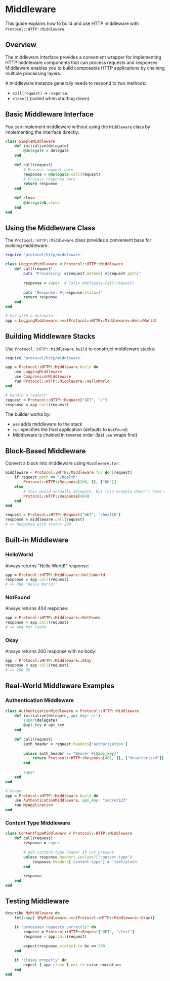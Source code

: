 # Middleware

This guide explains how to build and use HTTP middleware with `Protocol::HTTP::Middleware`.

## Overview

The middleware interface provides a convenient wrapper for implementing HTTP middleware components that can process requests and responses. Middleware enables you to build composable HTTP applications by chaining multiple processing layers.

A middleware instance generally needs to respond to two methods:
- `call(request)` -> `response`.
- `close()` (called when shutting down).

## Basic Middleware Interface

You can implement middleware without using the `Middleware` class by implementing the interface directly:

``` ruby
class SimpleMiddleware
	def initialize(delegate)
		@delegate = delegate
	end
	
	def call(request)
		# Process request here
		response = @delegate.call(request)
		# Process response here
		return response
	end
	
	def close
		@delegate&.close
	end
end
```

## Using the Middleware Class

The `Protocol::HTTP::Middleware` class provides a convenient base for building middleware:

``` ruby
require 'protocol/http/middleware'

class LoggingMiddleware < Protocol::HTTP::Middleware
	def call(request)
		puts "Processing: #{request.method} #{request.path}"
		
		response = super  # Calls @delegate.call(request)
		
		puts "Response: #{response.status}"
		return response
	end
end

# Use with a delegate:
app = LoggingMiddleware.new(Protocol::HTTP::Middleware::HelloWorld)
```

## Building Middleware Stacks

Use `Protocol::HTTP::Middleware.build` to construct middleware stacks:

``` ruby
require 'protocol/http/middleware'

app = Protocol::HTTP::Middleware.build do
	use LoggingMiddleware
	use CompressionMiddleware
	run Protocol::HTTP::Middleware::HelloWorld
end

# Handle a request:
request = Protocol::HTTP::Request["GET", "/"]
response = app.call(request)
```

The builder works by:
- `use` adds middleware to the stack
- `run` specifies the final application (defaults to `NotFound`)
- Middleware is chained in reverse order (last `use` wraps first)

## Block-Based Middleware

Convert a block into middleware using `Middleware.for`:

``` ruby
middleware = Protocol::HTTP::Middleware.for do |request|
	if request.path == '/health'
		Protocol::HTTP::Response[200, {}, ["OK"]]
	else
		# This would normally delegate, but this example doesn't have a delegate
		Protocol::HTTP::Response[404]
	end
end

request = Protocol::HTTP::Request["GET", "/health"]
response = middleware.call(request)
# => Response with status 200
```

## Built-in Middleware

### HelloWorld

Always returns "Hello World!" response:

``` ruby
app = Protocol::HTTP::Middleware::HelloWorld
response = app.call(request)
# => 200 "Hello World!"
```

### NotFound

Always returns 404 response:

``` ruby
app = Protocol::HTTP::Middleware::NotFound  
response = app.call(request)
# => 404 Not Found
```

### Okay

Always returns 200 response with no body:

``` ruby
app = Protocol::HTTP::Middleware::Okay
response = app.call(request)
# => 200 OK
```

## Real-World Middleware Examples

### Authentication Middleware

``` ruby
class AuthenticationMiddleware < Protocol::HTTP::Middleware
	def initialize(delegate, api_key: nil)
		super(delegate)
		@api_key = api_key
	end
	
	def call(request)
		auth_header = request.headers['authorization']
		
		unless auth_header == "Bearer #{@api_key}"
			return Protocol::HTTP::Response[401, {}, ["Unauthorized"]]
		end
		
		super
	end
end

# Usage:
app = Protocol::HTTP::Middleware.build do
	use AuthenticationMiddleware, api_key: "secret123"
	run MyApplication
end
```

### Content Type Middleware

``` ruby
class ContentTypeMiddleware < Protocol::HTTP::Middleware
	def call(request)
		response = super
		
		# Add content-type header if not present
		unless response.headers.include?('content-type')
			response.headers['content-type'] = 'text/plain'
		end
		
		response
	end
end
```

## Testing Middleware

``` ruby
describe MyMiddleware do
	let(:app) {MyMiddleware.new(Protocol::HTTP::Middleware::Okay)}
	
	it "processes requests correctly" do
		request = Protocol::HTTP::Request["GET", "/test"]
		response = app.call(request)
		
		expect(response.status).to be == 200
	end
	
	it "closes properly" do
		expect { app.close }.not.to raise_exception
	end
end
```
